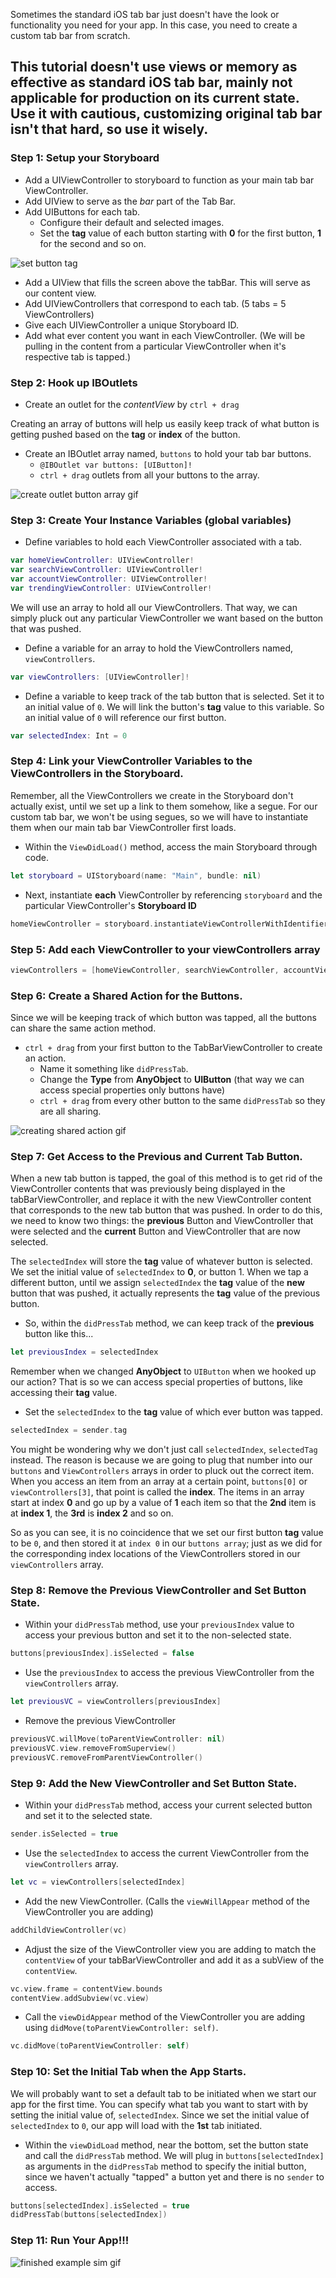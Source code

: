 Sometimes the standard iOS tab bar just doesn't have the look or functionality you need for your app. In this case, you need to create a custom tab bar from scratch.

## This tutorial doesn't use views or memory as effective as standard iOS tab bar, mainly not applicable for production on its current state. Use it with cautious, customizing original tab bar isn't that hard, so use it wisely. 

### Step 1: Setup your Storyboard

- Add a UIViewController to storyboard to function as your main tab bar ViewController.
- Add UIView to serve as the *bar* part of the Tab Bar.
- Add UIButtons for each tab. 
   - Configure their default and selected images.
   - Set the **tag** value of each button starting with **0** for the first button, **1** for the second and so on.  

![set button tag](https://i.imgur.com/Ncd69el.gif)
- Add a UIView that fills the screen above the tabBar. This will serve as our content view.
- Add UIViewControllers that correspond to each tab. (5 tabs = 5 ViewControllers)
- Give each UIViewController a unique Storyboard ID.
- Add what ever content you want in each ViewController. (We will be pulling in the content from a particular ViewController when it's respective tab is tapped.)  

### Step 2: Hook up IBOutlets


- Create an outlet for the *contentView* by ``ctrl + drag``

Creating an array of buttons will help us easily keep track of what button is getting pushed based on the **tag** or **index** of the button.
- Create an IBOutlet array named, ``buttons`` to hold your tab bar buttons.
   - ``@IBOutlet var buttons: [UIButton]!``
   - ``ctrl + drag`` outlets from all your buttons to the array.  

![create outlet button array gif](https://i.imgur.com/75MCSIv.gif)

### Step 3: Create Your Instance Variables (global variables)

- Define variables to hold each ViewController associated with a tab.

```swift
var homeViewController: UIViewController!
var searchViewController: UIViewController!
var accountViewController: UIViewController!
var trendingViewController: UIViewController!
```

We will use an array to hold all our ViewControllers. That way, we can simply pluck out any particular ViewController we want based on the button that was pushed.
- Define a variable for an array to hold the ViewControllers named, ``viewControllers``.

```swift
var viewControllers: [UIViewController]!
```  

- Define a variable to keep track of the tab button that is selected. Set it to an initial value of ``0``. We will link the button's **tag** value to this variable. So an initial value of ``0`` will reference our first button.

```swift
var selectedIndex: Int = 0
```

### Step 4: Link your ViewController Variables to the ViewControllers in the Storyboard.

Remember, all the ViewControllers we create in the Storyboard don't actually exist, until we set up a link to them somehow, like a segue. For our custom tab bar, we won't be using segues, so we will have to instantiate them when our main tab bar ViewController first loads.

- Within the ``ViewDidLoad()`` method, access the main Storyboard through code.

```swift
let storyboard = UIStoryboard(name: "Main", bundle: nil)
```

- Next, instantiate **each** ViewController by referencing ``storyboard`` and the particular ViewController's **Storyboard ID**

```swift
homeViewController = storyboard.instantiateViewControllerWithIdentifier("HomeViewController")
```
### Step 5: Add each ViewController to your viewControllers array

```swift
viewControllers = [homeViewController, searchViewController, accountViewController, trendingViewController]
```
### Step 6: Create a Shared Action for the Buttons.

Since we will be keeping track of which button was tapped, all the buttons can share the same action method.

- ``ctrl + drag`` from your first button to the TabBarViewController to create an action.
   - Name it something like ``didPressTab``.
   - Change the **Type** from **AnyObject** to **UIButton** (that way we can access special properties only buttons have)
   - ``ctrl + drag`` from every other button to the same ``didPressTab`` so they are all sharing.  

![creating shared action gif](https://i.imgur.com/nwJkxAq.gif)

### Step 7: Get Access to the Previous and Current Tab Button.

When a new tab button is tapped, the goal of this method is to get rid of the ViewController contents that was previously being displayed in the tabBarViewController, and replace it with the new ViewController content that corresponds to the new tab button that was pushed. In order to do this, we need to know two things: the **previous** Button and ViewController that were selected and the **current** Button and ViewController that are now selected.   
  
The ``selectedIndex`` will store the **tag** value of whatever button is selected. We set the initial value of ``selectedIndex`` to **0**, or button 1. When we tap a different button, until we assign ``selectedIndex`` the **tag** value of the **new** button that was pushed, it actually represents the **tag** value of the previous button.  
  
- So, within the ``didPressTab`` method, we can keep track of the **previous** button like this...

```swift
let previousIndex = selectedIndex
```

Remember when we changed **AnyObject** to ``UIButton`` when we hooked up our action? That is so we can access special properties of buttons, like accessing their **tag** value.   
  
- Set the ``selectedIndex`` to the **tag** value of which ever button was tapped.

```swift
selectedIndex = sender.tag
```

You might be wondering why we don't just call ``selectedIndex``, ``selectedTag`` instead. The reason is because we are going to plug that number into our ``buttons`` and ``ViewControllers`` arrays in order to pluck out the correct item. When you access an item from an array at a certain point, ``buttons[0]`` or ``viewControllers[3]``, that point is called the **index**. The items in an array start at index **0** and go up by a value of **1** each item so that the **2nd** item is at **index 1**, the **3rd** is **index 2** and so on.

So as you can see, it is no coincidence that we set our first button **tag** value to be ``0``, and then stored it at ``index 0`` in our ``buttons array``; just as we did for the corresponding index locations of the ViewControllers stored in our ``viewControllers`` array.  

### Step 8: Remove the Previous ViewController and Set Button State.

- Within your ``didPressTab`` method, use your ``previousIndex`` value to access your previous button and set it to the non-selected state.

```swift
buttons[previousIndex].isSelected = false
```

- Use the ``previousIndex`` to access the previous ViewController from the ``viewControllers`` array.

```swift
let previousVC = viewControllers[previousIndex]
```

- Remove the previous ViewController

```swift
previousVC.willMove(toParentViewController: nil)
previousVC.view.removeFromSuperview()
previousVC.removeFromParentViewController()
```

### Step 9: Add the New ViewController and Set Button State.

- Within your ``didPressTab`` method, access your current selected button and set it to the selected state.

```swift
sender.isSelected = true
```

- Use the ``selectedIndex`` to access the current ViewController from the ``viewControllers`` array.

```swift
let vc = viewControllers[selectedIndex]
```

- Add the new ViewController. (Calls the ``viewWillAppear`` method of the ViewController you are adding)

```swift
addChildViewController(vc)
```

- Adjust the size of the ViewController view you are adding to match the ``contentView`` of your tabBarViewController and add it as a subView of the ``contentView``.

```swift
vc.view.frame = contentView.bounds
contentView.addSubview(vc.view)
```

- Call the ``viewDidAppear`` method of the ViewController you are adding using ``didMove(toParentViewController: self)``.

```swift
vc.didMove(toParentViewController: self)
```

### Step 10: Set the Initial Tab when the App Starts.

We will probably want to set a default tab to be initiated when we start our app for the first time. You can specify what tab you want to start with by setting the initial value of, ``selectedIndex``. Since we set the initial value of ``selectedIndex`` to ``0``, our app will load with the **1st** tab initiated.

- Within the ``viewDidLoad`` method, near the bottom, set the button state and call the ``didPressTab`` method. We will plug in ``buttons[selectedIndex]`` as arguments in the ``didPressTab`` method to specify the initial button, since we haven't actually "tapped" a button yet and there is no ``sender`` to access.

```swift
buttons[selectedIndex].isSelected = true
didPressTab(buttons[selectedIndex])
``` 

### Step 11: Run Your App!!!  
![finished example sim gif](https://i.imgur.com/643Ei0D.gif)